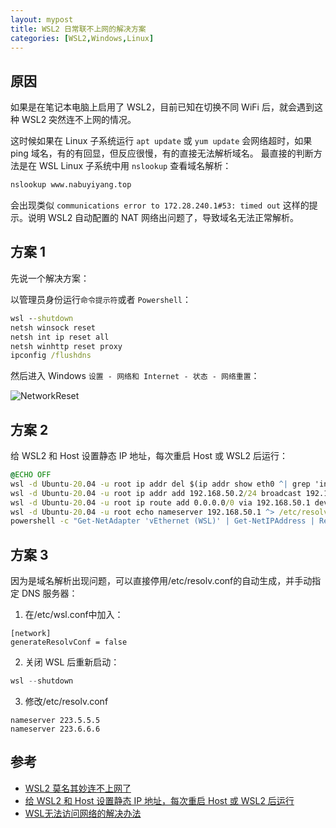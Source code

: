 ```yaml
---
layout: mypost
title: WSL2 日常联不上网的解决方案
categories: [WSL2,Windows,Linux]
---
```


## 原因

如果是在笔记本电脑上启用了 WSL2，目前已知在切换不同 WiFi 后，就会遇到这种 WSL2 突然连不上网的情况。 

这时候如果在 Linux 子系统运行 `apt update` 或 `yum update` 会网络超时，如果 ping 域名，有的有回显，但反应很慢，有的直接无法解析域名。
最直接的判断方法是在 WSL Linux 子系统中用 `nslookup` 查看域名解析：
```bash
nslookup www.nabuyiyang.top
```
会出现类似 `communications error to 172.28.240.1#53: timed out` 这样的提示。说明 WSL2 自动配置的 NAT 网络出问题了，导致域名无法正常解析。

## 方案 1

先说一个解决方案：

以管理员身份运行`命令提示符`或者 `Powershell`：
```cmd
wsl --shutdown
netsh winsock reset
netsh int ip reset all
netsh winhttp reset proxy
ipconfig /flushdns
```
然后进入 Windows `设置 - 网络和 Internet - 状态 - 网络重置`：

![NetworkReset](NetworkReset.png)

## 方案 2

给 WSL2 和 Host 设置静态 IP 地址，每次重启 Host 或 WSL2 后运行：
```cmd
@ECHO OFF
wsl -d Ubuntu-20.04 -u root ip addr del $(ip addr show eth0 ^| grep 'inet\b' ^| awk '{print $2}' ^| head -n 1) dev eth0
wsl -d Ubuntu-20.04 -u root ip addr add 192.168.50.2/24 broadcast 192.168.50.255 dev eth0
wsl -d Ubuntu-20.04 -u root ip route add 0.0.0.0/0 via 192.168.50.1 dev eth0
wsl -d Ubuntu-20.04 -u root echo nameserver 192.168.50.1 ^> /etc/resolv.conf
powershell -c "Get-NetAdapter 'vEthernet (WSL)' | Get-NetIPAddress | Remove-NetIPAddress -Confirm:$False; New-NetIPAddress -IPAddress 192.168.50.1 -PrefixLength 24 -InterfaceAlias 'vEthernet (WSL)'; Get-NetNat | ? Name -Eq WSLNat | Remove-NetNat -Confirm:$False; New-NetNat -Name WSLNat -InternalIPInterfaceAddressPrefix 192.168.50.0/24;"
```

## 方案 3

因为是域名解析出现问题，可以直接停用/etc/resolv.conf的自动生成，并手动指定 DNS 服务器：
1. 在/etc/wsl.conf中加入：
```
[network]
generateResolvConf = false
```
2. 关闭 WSL 后重新启动：
```powershell
wsl --shutdown
```
3. 修改/etc/resolv.conf
```
nameserver 223.5.5.5
nameserver 223.6.6.6
```

## 参考

* [WSL2 莫名其妙连不上网了](https://v2ex.com/t/797357) 
* [给 WSL2 和 Host 设置静态 IP 地址，每次重启 Host 或 WSL2 后运行](https://gist.github.com/Youngv/04fe217edda61c9e78ed4c8dfac62a56) 
* [WSL无法访问网络的解决办法](https://blog.csdn.net/wbvalid/article/details/115540217)
